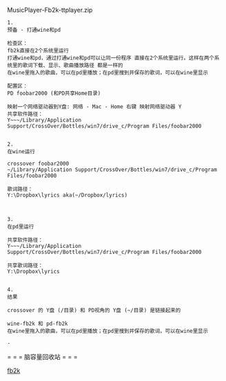 
MusicPlayer-Fb2k-ttplayer.zip

```
1.
预备 - 打通wine和pd

检查区：
fb2k直接在2个系统里运行
打通wine和pd，通过打通wine和pd可以让同一份程序 直接在2个系统里运行。这样在两个系统里的歌词下载、显示、歌曲播放路径 都是一样的
在wine里拖入的歌曲，可以在pd里播放；在pd里搜到并保存的歌词，可以在wine里显示

配置区：
PD foobar2000 (和PD共享Home目录)

映射一个网络驱动器到Y盘: 网络 - Mac - Home 右键 映射网络驱动器 Y
共享软件路径：
Y~~~/Library/Application Support/CrossOver/Bottles/win7/drive_c/Program Files/foobar2000


2.
在wine运行

crossover foobar2000
~/Library/Application Support/CrossOver/Bottles/win7/drive_c/Program Files/foobar2000

歌词路径：
Y:\Dropbox\lyrics aka(~/Dropbox/lyrics)



3.
在pd里运行

共享软件路径：
Y~~~/Library/Application Support/CrossOver/Bottles/win7/drive_c/Program Files/foobar2000

共享歌词路径：
Y:\Dropbox\lyrics


4.
结果

crossover 的 Y盘 (/目录) 和 PD视角的 Y盘 (~/目录) 是链接起来的

wine-fb2k 和 pd-fb2k
在wine里拖入的歌曲，可以在pd里播放；在pd里搜到并保存的歌词，可以在wine里显示

-

```

= = = 脑容量回收站 = = =

[fb2k](https://github.com/7900ms/00nottheater_deserted/tree/master/Usage_Manual/foobar2000)
